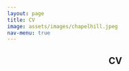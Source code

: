 ```yaml
---
layout: page
title: CV
image: assets/images/chapelhill.jpeg
nav-menu: true
---
```


<!-- Main -->
<div id="main" class="alt">

<!-- One -->
<section id="one">
	<div class="inner">
		<header class="major">
			<h1>CV</h1>
		</header>

<!-- Content -->
<object data="{{ iph-97.github.io }}/Hirschy_Isabelle_Resume.pdf" width="1000" height="1000" type="application/pdf"></object>
